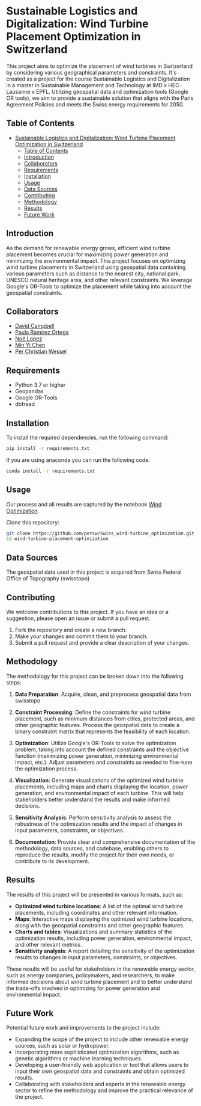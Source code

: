 # Sustainable Logistics and Digitalization: Wind Turbine Placement Optimization in Switzerland

This project aims to optimize the placement of wind turbines in Switzerland by considering various geographical parameters and constraints. It's created as a project for the course Sustainable Logistics and Digitalization in a master in Sustainable Management and Technology at IMD x HEC-Lausanne x EPFL. Utilizing geospatial data and optimization tools (Google OR tools), we aim to provide a sustainable solution that aligns with the Paris Agreement Policies and meets the Swiss energy requirements for 2050.

## Table of Contents

- [Sustainable Logistics and Digitalization: Wind Turbine Placement Optimization in Switzerland](#sustainable-logistics-and-digitalization-wind-turbine-placement-optimization-in-switzerland)
	- [Table of Contents](#table-of-contents)
	- [Introduction](#introduction)
	- [Collaborators](#collaborators)
	- [Requirements](#requirements)
	- [Installation](#installation)
	- [Usage](#usage)
	- [Data Sources](#data-sources)
	- [Contributing](#contributing)
	- [Methodology](#methodology)
	- [Results](#results)
	- [Future Work](#future-work)

## Introduction

As the demand for renewable energy grows, efficient wind turbine placement becomes crucial for maximizing power generation and minimizing the environmental impact. This project focuses on optimizing wind turbine placements in Switzerland using geospatial data containing various parameters such as distance to the nearest city, national park, UNESCO natural heritage area, and other relevant constraints. We leverage Google's OR-Tools to optimize the placement while taking into account the geospatial constraints.

## Collaborators
- [David Campbell](https://github.com/davdavDTB) 
- [Paula Ramirez Ortega](https://github.com/Pramirezortega) 
- [Noé Lopez](https://github.com/noelopez-E4S)
- [Min Yi Chen](https://github.com/jessicaminyi)
- [Per Christian Wessel](https://github.com/percw)

## Requirements

- Python 3.7 or higher
- Geopandas
- Google OR-Tools
- dbfread

## Installation

To install the required dependencies, run the following command:

```bash
pip install -r requirements.txt
```
If you are using anaconda you can run the following code:
```bash
conda install -r requirements.txt
```

## Usage

Our process and all results are captured by the notebook [Wind Optimization](https://github.com/percw/Swiss_wind-turbine_optimization/blob/main/wind_optimization.ipynb).

Clone this repository:

```bash
git clone https://github.com/percw/Swiss_wind-turbine_optimization.git
cd wind-turbine-placement-optimization
```

## Data Sources

The geospatial data used in this project is acquired from Swiss Federal Office of Topography (swisstopo)

## Contributing

We welcome contributions to this project. If you have an idea or a suggestion, please open an issue or submit a pull request.

1. Fork the repository and create a new branch.
2. Make your changes and commit them to your branch.
3. Submit a pull request and provide a clear description of your changes.

## Methodology

The methodology for this project can be broken down into the following steps:

1. **Data Preparation**: Acquire, clean, and preprocess geospatial data from swisstopo

2. **Constraint Processing**: Define the constraints for wind turbine placement, such as minimum distances from cities, protected areas, and other geographic features. Process the geospatial data to create a binary constraint matrix that represents the feasibility of each location.

3. **Optimization**: Utilize Google's OR-Tools to solve the optimization problem, taking into account the defined constraints and the objective function (maximizing power generation, minimizing environmental impact, etc.). Adjust parameters and constraints as needed to fine-tune the optimization process.

4. **Visualization**: Generate visualizations of the optimized wind turbine placements, including maps and charts displaying the location, power generation, and environmental impact of each turbine. This will help stakeholders better understand the results and make informed decisions.

5. **Sensitivity Analysis**: Perform sensitivity analysis to assess the robustness of the optimization results and the impact of changes in input parameters, constraints, or objectives.

6. **Documentation**: Provide clear and comprehensive documentation of the methodology, data sources, and codebase, enabling others to reproduce the results, modify the project for their own needs, or contribute to its development.

## Results

The results of this project will be presented in various formats, such as:

- **Optimized wind turbine locations**: A list of the optimal wind turbine placements, including coordinates and other relevant information.
- **Maps**: Interactive maps displaying the optimized wind turbine locations, along with the geospatial constraints and other geographic features.
- **Charts and tables**: Visualizations and summary statistics of the optimization results, including power generation, environmental impact, and other relevant metrics.
- **Sensitivity analysis**: A report detailing the sensitivity of the optimization results to changes in input parameters, constraints, or objectives.

These results will be useful for stakeholders in the renewable energy sector, such as energy companies, policymakers, and researchers, to make informed decisions about wind turbine placement and to better understand the trade-offs involved in optimizing for power generation and environmental impact.

## Future Work

Potential future work and improvements to the project include:

- Expanding the scope of the project to include other renewable energy sources, such as solar or hydropower.
- Incorporating more sophisticated optimization algorithms, such as genetic algorithms or machine learning techniques.
- Developing a user-friendly web application or tool that allows users to input their own geospatial data and constraints and obtain optimized results.
- Collaborating with stakeholders and experts in the renewable energy sector to refine the methodology and improve the practical relevance of the project.
